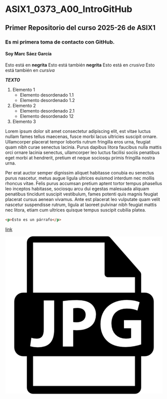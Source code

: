 # ASIX1_0373_A00_IntroGitHub
## Primer Repositorio del curso 2025-26 de ASIX1
### Es mi primera toma de contacto con GitHub.
#### Soy Marc Sáez García

Esto está en __negrita__
Esto está también **negrita**
Esto está en _crusiva_
Esto está también en *cursiva*

**_TEXTO_**


1. Elemento 1
    * Elemento desordenado 1.1
    * Elemento desordenado 1.2
2. Elemento 2
    * Elemento desordenado 2.1
    * Elemento desordenado 12
3. Elemento 3

Lorem ipsum dolor sit amet consectetur adipiscing elit, est vitae luctus nullam fames tellus maecenas, fusce morbi lacus ultricies suscipit ornare. Ullamcorper placerat tempor lobortis rutrum fringilla eros urna, feugiat quam nibh curae senectus lacinia. Purus dapibus litora faucibus nulla mattis orci ornare lacinia senectus, ullamcorper leo luctus facilisi sociis penatibus eget morbi at hendrerit, pretium et neque sociosqu primis fringilla nostra urna.

Per erat auctor semper dignissim aliquet habitasse conubia eu senectus purus nascetur, metus augue ligula ultrices euismod interdum nec mollis rhoncus vitae. Felis purus accumsan pretium aptent tortor tempus phasellus leo inceptos habitasse, sociosqu arcu dui egestas malesuada aliquam penatibus tincidunt suscipit vestibulum, fames potenti quis magnis feugiat placerat cursus aenean vivamus. Ante est placerat leo vulputate quam velit nascetur suspendisse rutrum, ligula at laoreet pulvinar nibh feugiat mattis nec litora, etiam cum ultrices quisque tempus suscipit cubilia platea.

```html
<p>Esto es un párrafo</p>
```
[link](https://markdown.es "Manual Oficial de Markdown")

![alt text](./29264.png "Imagen random de un archivo")